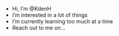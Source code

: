 - Hi, I’m @KdenH
- I’m interested in a lot of things
- I’m currently learning too much at a time
- Reach out to me on...

<!---
KdenH/KdenH is a ✨ special ✨ repository because its `README.md` (this file) appears on your GitHub profile.
You can click the Preview link to take a look at your changes.
--->

